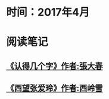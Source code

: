 # 时间：2017年4月

# 阅读笔记

## [《认得几个字》作者:張大春](https://github.com/gsepcsj/2017plan/blob/master/201704/Recognize%20a%20few%20words.md)

## [《西望张爱玲》作者:西岭雪](https://github.com/gsepcsj/2017plan/new/master/201704)

 

 
